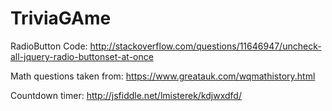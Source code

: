 # TriviaGAme

RadioButton Code:  http://stackoverflow.com/questions/11646947/uncheck-all-jquery-radio-buttonset-at-once

Math questions taken from:  https://www.greatauk.com/wqmathistory.html

Countdown timer:  http://jsfiddle.net/lmisterek/kdjwxdfd/

